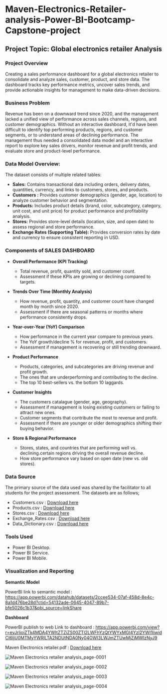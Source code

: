 # Maven-Electronics-Retailer-analysis-Power-BI-Bootcamp-Capstone-project

## Project Topic: Global electronics retailer Analysis

### Project Overview 
Creating a sales performance dashboard for a global electronics retailer to consolidate and analyze sales, customer, product, and store data. The dashboard tracks key performance metrics, uncover sales trends, and provide actionable insights for management to make data-driven decisions.

### Business Problem 
Revenue has been on a downward trend since 2020, and the management lacked a unified view of performance across sales channels, regions, and customer demographics. Without an interactive dashboard, it'd have been difficult to identify top performing products, regions, and customer segments, or to understand areas of declining performance. The management thus needed a consolidated data model and an interactive report to explore key sales drivers, monitor revenue and profit trends, and evaluate store and product-level performance.

### Data Model Overview: 
The dataset consists of multiple related tables:

- **Sales:** Contains transactional data including orders, delivery dates, quantities, currency, and links to customers, stores, and products.
- **Customers :** Provides customer demographics (gender, age, location) to analyze customer behavior and segmentation.
- **Products:** Includes product details (brand, color, subcategory, category, unit cost, and unit price) for product performance and profitability analysis.
- **Stores:** Provides store-level details (location, size, and open date) to assess regional and store performance.
- **Exchange Rates (Supporting Table):** Provides conversion rates by date and currency to ensure consistent reporting in USD.

### Components of SALES DASHBOARD

 - **Overall Performance (KPI Tracking)**

     - Total revenue, profit, quantity sold, and customer count.
     - Assessment if these KPIs are growing or declining compared to targets.
 
 - **Trends Over Time (Monthly Analysis)**
  
     - How revenue, profit, quantity, and customer count have changed month by month since 2020.
     - Assessment if there are seasonal patterns or months where performance consistently drops.
 
 - **Year-over-Year (YoY) Comparison**

   - How performance in the current year compare to previous years.
   - The YoY growth/decline % for revenue, profit, and customers.
   - Assessment if management is recovering or still trending downward.

- **Product Performance**

   - Products, categories, and subcategories are driving revenue and profit growth.
   - The ones that are underperforming and contributing to the decline.
   - The top 10 best-sellers vs. the bottom 10 laggards.

- **Customer Insights**
  
   - The customers catalague (gender, age, geography).
   - Assessment if management is losing existing customers or failing to attract new ones.
   - Customer segments that contribute the most to revenue and profit.
   - Assessment if there are younger or older demographics shifting their buying behavior.

- **Store & Regional Performance**

   - Stores, states, and countries that are performing well vs. declining.certain regions driving the overall revenue decline.
   - How store performance vary based on open date (new vs. old stores).

### Data Source
The primary source of the data used was shared by the facilitator to all students for the project assessment. The datasets are as follows;

- Customers.csv : [Download here](https://github.com/user-attachments/files/22428609/Customers.csv)
- Products.csv : [Download here](https://github.com/user-attachments/files/22428621/Products.csv)
- Stores.csv : [Download here](https://github.com/user-attachments/files/22428627/Stores.csv)
- Exchange_Rates.csv : [Download here](https://github.com/user-attachments/files/22428639/Exchange_Rates.csv)
- Data_Dictionary.csv : [Download here](https://github.com/user-attachments/files/22428649/Data_Dictionary.csv)


### Tools Used

- Power BI Desktop. 
- Power BI Service.
- Power BI Mobile.

### Visualization and Reporting

**Semantic Model**

PowerBI link to semantic model : https://app.powerbi.com/datahub/datasets/2ccee534-07af-458d-8e4c-8a1d476be28d?ctid=54132ade-0645-4047-89b7-bfe5026c1b37&pbi_source=linkShare

**Dashboard**

PowerBI publish to web Link to dashboard : https://app.powerbi.com/view?r=eyJrIjoiZTk4MDA4YWItZTZiZS00ZTI2LWFhYzQtYWYxMGI4YzI2YWI1IiwidCI6IjU0MTMyYWRlLTA2NDUtNDA0Ny04OWI3LWJmZTUwMjZjMWIzNyJ9

Maven Electronics retailer.pdf : [Download here](https://github.com/user-attachments/files/22428548/Maven.Electronics.retailer.analysis.pdf)


![Maven Electronics retailer analysis_page-0001](https://github.com/user-attachments/assets/056ae6e6-7e4f-4572-aa03-296ef1e8e6d7)

![Maven Electronics retailer analysis_page-0002](https://github.com/user-attachments/assets/a9e8a27b-49e5-4ecf-8de2-5a51b1757112)

![Maven Electronics retailer analysis_page-0003](https://github.com/user-attachments/assets/588f6761-3771-406a-82fe-fa884be01098)

![Maven Electronics retailer analysis_page-0004](https://github.com/user-attachments/assets/3a1f1137-ff5e-4f92-b191-c81530853462)




